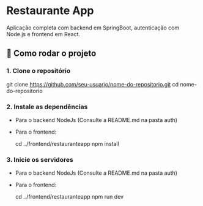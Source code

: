 # Restaurante App

Aplicação completa com backend em SpringBoot, autenticação com Node.js e frontend em React.


## 🚀 Como rodar o projeto

### 1. Clone o repositório

git clone https://github.com/seu-usuario/nome-do-repositorio.git
cd nome-do-repositorio

### 2. Instale as dependências
   
- Para o backend NodeJs (Consulte a README.md na pasta auth)

- Para o frontend:

  cd ../frontend/restauranteapp
  npm install

### 3. Inicie os servidores

- Para o backend NodeJs (Consulte a README.md na pasta auth)

- Para o frontend:

  cd ../frontend/restauranteapp
  npm run dev

